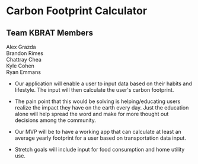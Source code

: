 # Carbon Footprint Calculator

## Team KBRAT Members

Alex Grazda  
Brandon Rimes  
Chattray Chea  
Kyle Cohen  
Ryan Emmans

- Our application will enable a user to input data based on their habits and lifestyle. The input will then calculate the user's carbon footprint.

- The pain point that this would be solving is helping/educating users realize the impact they have on the earth every day. Just the education alone will help spread the word and make for more thought out decisions among the community.

- Our MVP will be to have a working app that can calculate at least an average yearly footprint for a user based on transportation data input.

- Stretch goals will include input for food consumption and home utility use.
